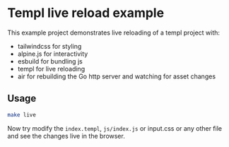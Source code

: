 # Templ live reload example

This example project demonstrates live reloading of a templ project with:

- tailwindcss for styling
- alpine.js for interactivity
- esbuild for bundling js
- templ for live reloading
- air for rebuilding the Go http server and watching for asset changes

## Usage

```sh
make live
```

Now try modify the `index.templ`, `js/index.js` or input.css or any other file and see the changes live in the browser.
